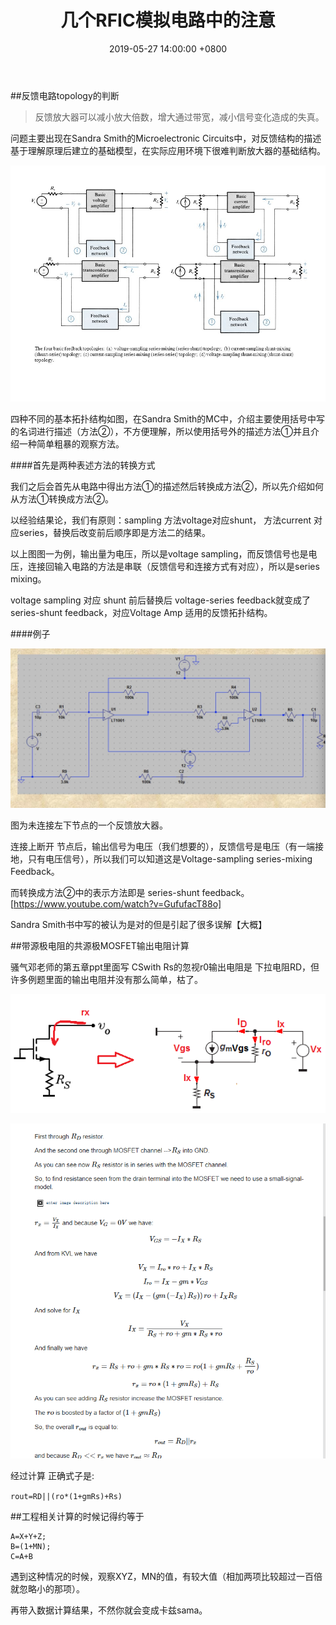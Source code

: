 ﻿---
layout: post
title:  "几个RFIC模拟电路中的注意"
date:   2019-05-27 14:00:00 +0800
categories: Routine
---
##反馈电路topology的判断

>反馈放大器可以减小放大倍数，增大通过带宽，减小信号变化造成的失真。

问题主要出现在Sandra Smith的Microelectronic Circuits中，对反馈结构的描述基于理解原理后建立的基础模型，在实际应用环境下很难判断放大器的基础结构。

![](/img/image2.jpg)

四种不同的基本拓扑结构如图，在Sandra Smith的MC中，介绍主要使用括号中写的名词进行描述（方法②），不方便理解，所以使用括号外的描述方法①并且介绍一种简单粗暴的观察方法。

####首先是两种表述方法的转换方式

我们之后会首先从电路中得出方法①的描述然后转换成方法②，所以先介绍如何从方法①转换成方法②。

以经验结果论，我们有原则：sampling 方法voltage对应shunt， 方法current 对应series，替换后改变前后顺序即是方法二的结果。 

以上图图一为例，输出量为电压，所以是voltage sampling，而反馈信号也是电压，连接回输入电路的方法是串联（反馈信号和连接方式有对应），所以是series mixing。

voltage sampling 对应 shunt 前后替换后 voltage-series feedback就变成了 series-shunt feedback，对应Voltage Amp 适用的反馈拓扑结构。

####例子

![](/img/image3.jpg)

图为未连接左下节点的一个反馈放大器。

连接上断开 节点后，输出信号为电压（我们想要的），反馈信号是电压（有一端接地，只有电压信号），所以我们可以知道这是Voltage-sampling series-mixing Feedback。

而转换成方法②中的表示方法即是 series-shunt feedback。[https://www.youtube.com/watch?v=GufufacT88o]

Sandra Smith书中写的被认为是对的但是引起了很多误解【大概】




##带源极电阻的共源极MOSFET输出电阻计算

骚气邓老师的第五章ppt里面写 CSwith Rs的忽视r0输出电阻是 下拉电阻RD，但许多例题里面的输出电阻并没有那么简单，枯了。

![](/img/image24.png)

![](/img/image25.png)

经过计算 正确式子是:

`rout=RD||(ro*(1+gmRs)+Rs)`



##工程相关计算的时候记得约等于

```
A=X+Y+Z;
B=(1+MN);
C=A+B
```
遇到这种情况的时候，观察XYZ，MN的值，有较大值（相加两项比较超过一百倍就忽略小的那项）。

再带入数据计算结果，不然你就会变成卡兹sama。










